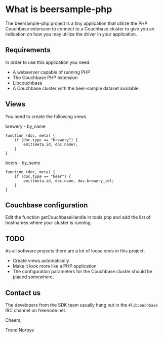 What is beersample-php
======================

The beersample-php project is a tiny application that utilize the PHP
Couchbase extension to connect to a Couchbase cluster to give you an
indication on how you may utilize the driver in your application.

Requirements
------------

In order to use this application you need:

* A webserver capable of running PHP
* The Couchbase PHP extension
* Libcouchbase
* A Couchbase cluster with the beer-sample dataset available.

Views
-----

You need to create the following views

brewery - by_name

    function (doc, meta) {
        if (doc.type == "brewery") {
            emit(meta.id, doc.name);
        }
    }

beers - by_name

    function (doc, meta) {
        if (doc.type == "beer") {
            emit(meta.id, doc.name, doc.brewery_id);
        }
    }

Couchbase configuration
-----------------------

Edit the function getCouchbaseHandle in tools.php and add the list of
hostnames where your cluster is running.


TODO
----

As all software projects there are a lot of loose ends in this project:

* Create views automatically
* Make it look more like a PHP application
* The configuration parameters for the Couchbase cluster should be placed
  somewhere.


Contact us
----------

The developers from the SDK team usually hang out in the `#libcouchbase`
IRC channel on freenode.net.


Cheers,

Trond Norbye
